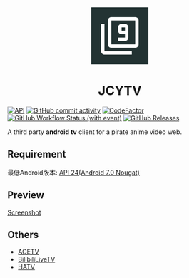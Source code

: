 <div align="center">
  <img src="app/src/main/ic_launcher-playstore.png" width="128px" height="128px"/>
  <h1>JCYTV</h1>
</div>

[![API](https://img.shields.io/badge/API-24%2B-yellow.svg?style=flat&logo=android)](https://developer.android.com/about/versions/nougat)
[![GitHub commit activity](https://img.shields.io/github/commit-activity/m/muedsa/JCYTV?logo=github)](https://github.com/muedsa/JCYTV/commits/main)
[![CodeFactor](https://www.codefactor.io/repository/github/muedsa/jcytv/badge)](https://www.codefactor.io/repository/github/muedsa/jcytv)
[![GitHub Workflow Status (with event)](https://img.shields.io/github/actions/workflow/status/muedsa/JCYTV/android.yml)](https://github.com/muedsa/JCYTV/actions)
[![GitHub Releases](https://img.shields.io/github/downloads/muedsa/JCYTV/total?logo=github)](https://github.com/muedsa/JCYTV/releases)  

A third party **android tv** client for a pirate anime video web.  

## Requirement
最低Android版本: [API 24(Android 7.0 Nougat)](https://developer.android.com/about/versions/nougat)

## Preview
[Screenshot](/screenshots/SCREENSHOT.md)

## Others
- [AGETV](https://github.com/muedsa/AGETV)
- [BilibiliLiveTV](https://github.com/muedsa/BilibiliLiveTV)
- [HATV](https://github.com/muedsa/HATV)
